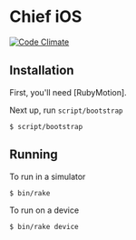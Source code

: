# Chief iOS

[![Code Climate](https://codeclimate.com/github/seanpdoyle/Chief-iOS.png)](https://codeclimate.com/github/seanpdoyle/Chief-iOS)

## Installation

First, you'll need [RubyMotion].

Next up, run `script/bootstrap`

```console
$ script/bootstrap
```

## Running

To run in a simulator

```console
$ bin/rake
```

To run on a device

```console
$ bin/rake device
```